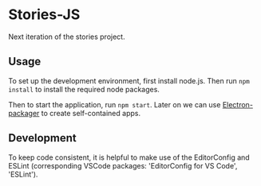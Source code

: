 # Stories-JS

Next iteration of the stories project.


## Usage

To set up the development environment, first install node.js. Then run `npm install` to install the required node packages.

Then to start the application, run `npm start`. Later on we can use [Electron-packager](https://github.com/electron-userland/electron-packager) to create self-contained apps.


## Development

To keep code consistent, it is helpful to make use of the EditorConfig and ESLint (corresponding VSCode packages: 'EditorConfig for VS Code', 'ESLint').
